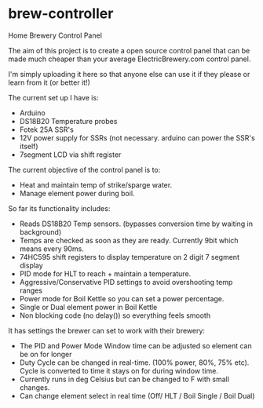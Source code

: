 # brew-controller
Home Brewery Control Panel

The aim of this project is to create a open source control panel that
can be made much cheaper than your average ElectricBrewery.com control
panel.

I'm simply uploading it here so that anyone else can use it if they please
or learn from it (or better it!)

The current set up I have is:
 - Arduino
 - DS18B20 Temperature probes
 - Fotek 25A SSR's
 - 12V power supply for SSRs (not necessary. arduino can power the SSR's itself)
 - 7segment LCD via shift register

The current objective of the control panel is to:
 - Heat and maintain temp of strike/sparge water.
 - Manage element power during boil.

So far its functionality includes:
 - Reads DS18B20 Temp sensors. (bypasses conversion time by waiting in background)
 - Temps are checked as soon as they are ready. Currently 9bit which means every 90ms.
 - 74HC595 shift registers to display temperature on 2 digit 7 segment display
 - PID mode for HLT to reach + maintain a temperature.
 - Aggressive/Conservative PID settings to avoid overshooting temp ranges
 - Power mode for Boil Kettle so you can set a power percentage.
 - Single or Dual element power in Boil Kettle
 - Non blocking code (no delay()) so everything feels smooth

It has settings the brewer can set to work with their brewery:
 - The PID and Power Mode Window time can be adjusted so element can be on for longer
 - Duty Cycle can be changed in real-time. (100% power, 80%, 75% etc). Cycle is converted to time it stays
   on for during window time.
 - Currently runs in deg Celsius but can be changed to F with small changes.
 - Can change element select in real time (Off/ HLT / Boil Single / Boil Dual)